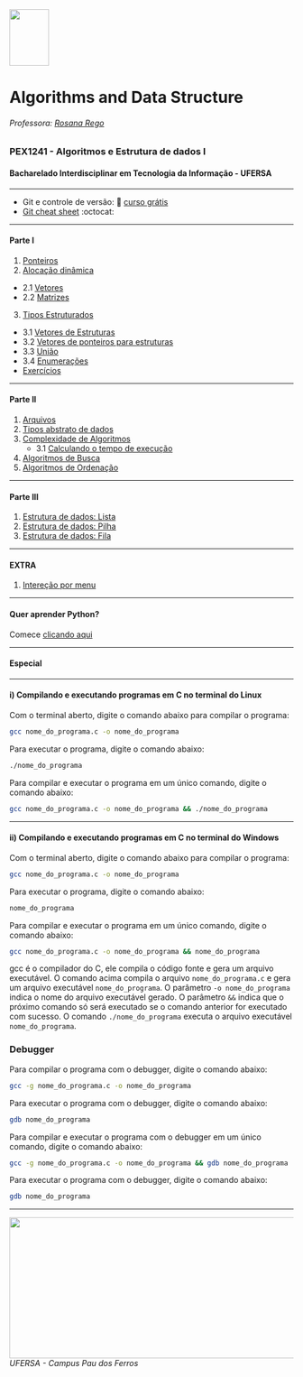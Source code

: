 <div>

  <img src="https://github.com/roscibely/algorithms-and-data-structure/blob/main/root/Ufersa.png" width="70" height="100">
</div>

# Algorithms and Data Structure
###### Professora: [Rosana Rego](https://github.com/roscibely)

### PEX1241 - Algoritmos e Estrutura de dados I
#### Bacharelado Interdisciplinar em Tecnologia da Informação - UFERSA

---
 - Git e controle de versão: 🤜 [curso grátis](https://www.dataquest.io/course/git-and-vcs/) 
 - [Git cheat sheet](https://github.com/roscibely/algorithms-and-data-structure/blob/develop/root/github-git-cheat-sheet.pdf) :octocat:
---
#### Parte I 
1. [Ponteiros](https://github.com/roscibely/algorithms-and-data-structure/tree/main/root/pointers)
2. [Alocação dinâmica](https://github.com/roscibely/algorithms-and-data-structure/blob/main/root/pointers/alocdinamic.md) 
  - 2.1 [Vetores](https://github.com/roscibely/algorithms-and-data-structure/tree/main/root/vectors)
  - 2.2 [Matrizes](https://github.com/roscibely/algorithms-and-data-structure/tree/develop/root/matrices)
3. [Tipos Estruturados](https://github.com/roscibely/algorithms-and-data-structure/tree/main/root/estruturas)
  - 3.1  [Vetores de Estruturas](https://github.com/roscibely/algorithms-and-data-structure/tree/main/root/estruturas/vetores-estruturados)
  - 3.2  [Vetores de ponteiros para estruturas](https://github.com/roscibely/algorithms-and-data-structure/tree/develop/root/estruturas/vetores-de-ponteiros-de-struct)
  - 3.3 [União](https://github.com/roscibely/algorithms-and-data-structure/tree/main/root/estruturas/union)
  - 3.4 [Enumerações](https://github.com/roscibely/algorithms-and-data-structure/tree/main/root/estruturas/enum)
  - [Exercícios](https://github.com/roscibely/algorithms-and-data-structure/blob/develop/root/questoes_revisao.md)
---
#### Parte II

  1. [Arquivos](https://github.com/roscibely/algorithms-and-data-structure/tree/develop/root/arquivos) 
  2. [Tipos abstrato de dados](https://github.com/roscibely/algorithms-and-data-structure/tree/main/root/TAD) 
  3. [Complexidade de Algoritmos](https://github.com/roscibely/algorithms-and-data-structure/blob/develop/root/algoritmos-de-busca/time.md)
     - 3.1 [Calculando o tempo de execução](https://github.com/roscibely/algorithms-and-data-structure/tree/develop/root/execution_time)
  4. [Algoritmos de Busca](https://github.com/roscibely/algorithms-and-data-structure/tree/main/root/algoritmos-de-busca)
  5. [Algoritmos de Ordenação](https://github.com/roscibely/algorithms-and-data-structure/tree/main/root/sort-algorithms)
---
#### Parte III

  1. [Estrutura de dados: Lista](https://github.com/roscibely/algorithms-and-data-structure/tree/main/root/listas)
  2. [Estrutura de dados: Pilha](https://github.com/roscibely/algorithms-and-data-structure/tree/main/root/pilha)
  3. [Estrutura de dados: Fila](https://github.com/roscibely/algorithms-and-data-structure/tree/main/root/filas) 
---  
#### EXTRA 
  1. [Intereção por menu](https://github.com/roscibely/algorithms-and-data-structure/tree/develop/root/interecao%20por%20menus)
---
#### Quer aprender Python? 
Comece [clicando aqui](https://github.com/roscibely/data-structure-with-python) 

---

#### Especial 

---

#### i) Compilando e executando programas em C no terminal do Linux

  Com o terminal aberto, digite o comando abaixo para compilar o programa:
  ```bash
  gcc nome_do_programa.c -o nome_do_programa
  ```
  Para executar o programa, digite o comando abaixo:
  ```bash
  ./nome_do_programa
  ```
  Para compilar e executar o programa em um único comando, digite o comando abaixo:
  ```bash
  gcc nome_do_programa.c -o nome_do_programa && ./nome_do_programa
  ```
---

#### ii) Compilando e executando programas em C no terminal do Windows

  Com o terminal aberto, digite o comando abaixo para compilar o programa:
  ```bash
  gcc nome_do_programa.c -o nome_do_programa
  ```
  Para executar o programa, digite o comando abaixo:
  ```bash
  nome_do_programa
  ```
  Para compilar e executar o programa em um único comando, digite o comando abaixo:
  ```bash
  gcc nome_do_programa.c -o nome_do_programa && nome_do_programa
  ```

 gcc é o compilador do C, ele compila o código fonte e gera um arquivo executável. O comando acima compila o arquivo ```nome_do_programa.c``` e gera um arquivo executável ```nome_do_programa```. O parâmetro ```-o nome_do_programa``` indica o nome do arquivo executável gerado. O parâmetro ```&&``` indica que o próximo comando só será executado se o comando anterior for executado com sucesso. O comando ```./nome_do_programa``` executa o arquivo executável ```nome_do_programa```.

### Debugger

  Para compilar o programa com o debugger, digite o comando abaixo:
  ```bash
  gcc -g nome_do_programa.c -o nome_do_programa
  ```
  Para executar o programa com o debugger, digite o comando abaixo:
  ```bash
  gdb nome_do_programa
  ```
  Para compilar e executar o programa com o debugger em um único comando, digite o comando abaixo:
  ```bash
  gcc -g nome_do_programa.c -o nome_do_programa && gdb nome_do_programa
  ```
  Para executar o programa com o debugger, digite o comando abaixo:
  ```bash
  gdb nome_do_programa
  ```



---
<div>
  <img src="https://github.com/roscibely/algorithms-and-data-structure/blob/develop/root/ufersa.jpg" width="700" height="250">
</div>
<i>UFERSA - Campus Pau dos Ferros</i>
